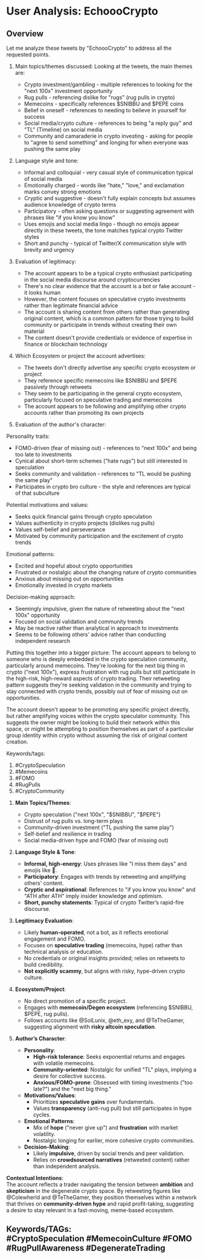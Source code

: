 # User Analysis: EchoooCrypto

## Overview

<think>
Let me analyze these tweets by "EchoooCrypto" to address all the requested points.

1. Main topics/themes discussed:
Looking at the tweets, the main themes are:
   - Crypto investment/gambling - multiple references to looking for the "next 100x" investment opportunity
   - Rug pulls - referencing dislike for "rugs" (rug pulls in crypto)
   - Memecoins - specifically references $SNIBBU and $PEPE coins
   - Belief in oneself - references to needing to believe in yourself for success
   - Social media/crypto culture - references to being "a reply guy" and "TL" (Timeline) on social media
   - Community and camaraderie in crypto investing - asking for people to "agree to send something" and longing for when everyone was pushing the same play

2. Language style and tone:
   - Informal and colloquial - very casual style of communication typical of social media
   - Emotionally charged - words like "hate," "love," and exclamation marks convey strong emotions
   - Cryptic and suggestive - doesn't fully explain concepts but assumes audience knowledge of crypto terms
   - Participatory - often asking questions or suggesting agreement with phrases like "if you know you know"
   - Uses emojis and social media lingo - though no emojis appear directly in these tweets, the tone matches typical crypto Twitter styles
   - Short and punchy - typical of Twitter/X communication style with brevity and urgency

3. Evaluation of legitimacy:
   - The account appears to be a typical crypto enthusiast participating in the social media discourse around cryptocurrencies
   - There's no clear evidence that the account is a bot or fake account - it looks human
   - However, the content focuses on speculative crypto investments rather than legitimate financial advice
   - The account is sharing content from others rather than generating original content, which is a common pattern for those trying to build community or participate in trends without creating their own material
   - The content doesn't provide credentials or evidence of expertise in finance or blockchain technology

4. Which Ecosystem or project the account advertises:
   - The tweets don't directly advertise any specific crypto ecosystem or project
   - They reference specific memecoins like $SNIBBU and $PEPE passively through retweets
   - They seem to be participating in the general crypto ecosystem, particularly focused on speculative trading and memecoins
   - The account appears to be following and amplifying other crypto accounts rather than promoting its own projects

5. Evaluation of the author's character:

Personality traits:
   - FOMO-driven (fear of missing out) - references to "next 100x" and being too late to investments
   - Cynical about short-term schemes ("hate rugs") but still interested in speculation
   - Seeks community and validation - references to "TL would be pushing the same play"
   - Participates in crypto bro culture - the style and references are typical of that subculture

Potential motivations and values:
   - Seeks quick financial gains through crypto speculation
   - Values authenticity in crypto projects (dislikes rug pulls)
   - Values self-belief and perseverance
   - Motivated by community participation and the excitement of crypto trends

Emotional patterns:
   - Excited and hopeful about crypto opportunities
   - Frustrated or nostalgic about the changing nature of crypto communities
   - Anxious about missing out on opportunities
   - Emotionally invested in crypto markets

Decision-making approach:
   - Seemingly impulsive, given the nature of retweeting about the "next 100x" opportunity
   - Focused on social validation and community trends
   - May be reactive rather than analytical in approach to investments
   - Seems to be following others' advice rather than conducting independent research

Putting this together into a bigger picture: The account appears to belong to someone who is deeply embedded in the crypto speculation community, particularly around memecoins. They're looking for the next big thing in crypto ("next 100x"), express frustration with rug pulls but still participate in the high-risk, high-reward aspects of crypto trading. Their retweeting pattern suggests they're seeking validation in the community and trying to stay connected with crypto trends, possibly out of fear of missing out on opportunities.

The account doesn't appear to be promoting any specific project directly, but rather amplifying voices within the crypto speculator community. This suggests the owner might be looking to build their network within this space, or might be attempting to position themselves as part of a particular group identity within crypto without assuming the risk of original content creation.

Keywords/tags:
1. #CryptoSpeculation
2. #Memecoins
3. #FOMO
4. #RugPulls
5. #CryptoCommunity
</think>

1. **Main Topics/Themes**:  
   - Crypto speculation ("next 100x", "$SNIBBU", "$PEPE")  
   - Distrust of rug pulls vs. long-term plays  
   - Community-driven investment ("TL pushing the same play")  
   - Self-belief and resilience in trading  
   - Social media-driven hype and FOMO (fear of missing out)

2. **Language Style & Tone**:  
   - **Informal, high-energy**: Uses phrases like "I miss them days" and emojis like 🫵.  
   - **Participatory**: Engages with trends by retweeting and amplifying others' content.  
   - **Cryptic and aspirational**: References to "if you know you know" and "ATH after ATH" imply insider knowledge and optimism.  
   - **Short, punchy statements**: Typical of crypto Twitter’s rapid-fire discourse.

3. **Legitimacy Evaluation**:  
   - Likely **human-operated**, not a bot, as it reflects emotional engagement and FOMO.  
   - Focuses on **speculative trading** (memecoins, hype) rather than technical analysis or education.  
   - No credentials or original insights provided; relies on retweets to build credibility.  
   - **Not explicitly scammy**, but aligns with risky, hype-driven crypto culture.

4. **Ecosystem/Project**:  
   - No direct promotion of a specific project.  
   - Engages with **memecoin/Degen ecosystem** (referencing $SNIBBU, $PEPE, rug pulls).  
   - Follows accounts like @SolLunix, @eth_exy, and @TeTheGamer, suggesting alignment with **risky altcoin speculation**.

5. **Author’s Character**:  
   - **Personality**:  
     - **High-risk tolerance**: Seeks exponential returns and engages with volatile memecoins.  
     - **Community-oriented**: Nostalgic for unified "TL" plays, implying a desire for collective success.  
     - **Anxious/FOMO-prone**: Obsessed with timing investments ("too late?") and the "next big thing."  
   - **Motivations/Values**:  
     - Prioritizes **speculative gains** over fundamentals.  
     - Values **transparency** (anti-rug pull) but still participates in hype cycles.  
   - **Emotional Patterns**:  
     - Mix of **hope** ("never give up") and **frustration** with market volatility.  
     - Nostalgic longing for earlier, more cohesive crypto communities.  
   - **Decision-Making**:  
     - Likely **impulsive**, driven by social trends and peer validation.  
     - Relies on **crowdsourced narratives** (retweeted content) rather than independent analysis.

**Contextual Intentions**:  
The account reflects a trader navigating the tension between **ambition** and **skepticism** in the degenerate crypto space. By retweeting figures like @Colewherld and @TeTheGamer, they position themselves within a network that thrives on **community-driven hype** and rapid profit-taking, suggesting a desire to stay relevant in a fast-moving, meme-based ecosystem.

**Keywords/TAGs**:  
#CryptoSpeculation #MemecoinCulture #FOMO #RugPullAwareness #DegenerateTrading
---
